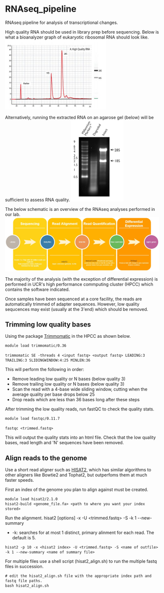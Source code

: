 # RNAseq_pipeline
RNAseq pipeline for analysis of transcriptional changes.

High quality RNA should be used in library prep before sequencing. Below is what a bioanalyzer graph of eukaryotic ribosomal RNA should look like.
![Bioanalyzer](https://github.com/dwill023/RNAseq_pipeline/blob/master/RNA-seq%20Data%20Analysis_files/Image.png)

Alternatively, running the extracted RNA on an agarose gel (below) will be sufficient to assess RNA quality.
![Agarose gel](https://github.com/dwill023/RNAseq_pipeline/blob/master/RNA-seq%20Data%20Analysis_files/Image%20%5B1%5D.png)

The below schematic is an overview of the RNAseq analyses performed in our lab. 
![schematic](https://github.com/dwill023/RNAseq_pipeline/blob/master/RNA-seq%20Data%20Analysis_files/Untitled%20Diagram.jpg)

The majority of the analysis (with the exception of differential expression) is performed in UCR's high performance commputing cluster (HPCC) which contains the software indicated.

Once samples have been sequenced at a core facility, the reads are automatically trimmed of adapter sequences. However, low quality sequcences may exist (usually at the 3'end) which should be removed.

## Trimming low quality bases
Using the package [Trimmomatic](http://www.usadellab.org/cms/uploads/supplementary/Trimmomatic/TrimmomaticManual_V0.32.pdf) in the HPCC as shown below. 
```Shell
module load trimmomatic/0.36

trimmomatic SE -threads 4 <input fastq> <output fastq> LEADING:3 TRAILING:3 SLIDINGWINDOW:4:25 MINLEN:36
```
This will perform the following in order:
- Remove leading low quality or N bases (below quality 3)
- Remove trailing low quality or N bases (below quality 3)
- Scan the read with a 4-base wide sliding window, cutting when the average quality per base drops below 25
- Drop reads which are less than 36 bases long after these steps

After trimming the low quality reads, run fastQC to check the quality stats.
```Shell
module load fastqc/0.11.7

fastqc <trimmed.fastq> 
```
This will output the quality stats into an html file. Check that the low quality bases, read length and 'N' sequences have been removed.

## Align reads to the genome
Use a short read aligner such as [HISAT2](https://ccb.jhu.edu/software/hisat2/manual.shtml), which has similar algorithms to other aligners like Bowtie2 and Tophat2, but outperfoms them at much faster speeds.

First an index of the genome you plan to align against must be created.
```Shell
module load hisat2/2.1.0
hisat2-build <genome_file.fa> <path to where you want your index stored>
```
Run the alignment.
hisat2 [options] -x <hisat2 index> -U <trimmed.fastq> -S <name of outfile> -k 1 --new-summary <name of summary file>
- -k: searches for at most 1 distinct, primary alinment for each read. The default is 5.
```Shell
hisat2 -p 10 -x <hisat2 index> -U <trimmed.fastq> -S <name of outfile> -k 1 --new-summary <name of summary file>
```
For multiple files use a shell script (hisat2_align.sh) to run the multiple fastq files in succession.

```Shell
# edit the hisat2_align.sh file with the appropriate index path and fastq file paths.
bash hisat2_align.sh
```




